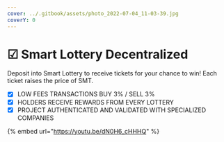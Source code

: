 ```yaml
---
cover: ../.gitbook/assets/photo_2022-07-04_11-03-39.jpg
coverY: 0
---
```


# ☑ Smart Lottery Decentralized

Deposit into Smart Lottery to receive tickets for your chance to win! Each ticket raises the price of SMT.

* [x] LOW FEES TRANSACTIONS BUY 3% / SELL 3%
* [x] HOLDERS RECEIVE REWARDS FROM EVERY LOTTERY
* [x] PROJECT AUTHENTICATED AND VALIDATED WITH SPECIALIZED COMPANIES

{% embed url="https://youtu.be/dN0H6_cHHHQ" %}

